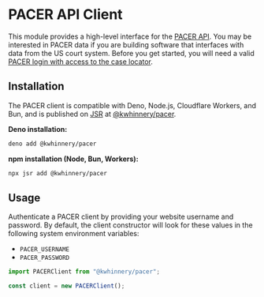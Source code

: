 # PACER API Client

This module provides a high-level interface for the
[PACER API](https://pacer.uscourts.gov/file-case/developer-resources). You may
be interested in PACER data if you are building software that interfaces with
data from the US court system. Before you get started, you will need a valid
[PACER login with access to the case locator](https://pcl.uscourts.gov/pcl/index.jsf).

## Installation

The PACER client is compatible with Deno, Node.js, Cloudflare Workers, and Bun,
and is published on [JSR](https://jsr.io) at
[@kwhinnery/pacer](https://jsr.io/@kwhinnery/pacer).

**Deno installation:**

```sh
deno add @kwhinnery/pacer
```

**npm installation (Node, Bun, Workers):**

```sh
npx jsr add @kwhinnery/pacer
```

## Usage

Authenticate a PACER client by providing your website username and password. By
default, the client constructor will look for these values in the following
system environment variables:

- `PACER_USERNAME`
- `PACER_PASSWORD`

```ts
import PACERClient from "@kwhinnery/pacer";

const client = new PACERClient();
```
